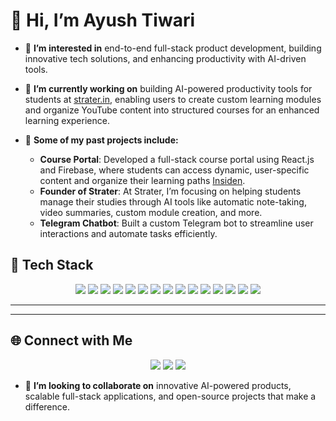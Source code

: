 # 👋 Hi, I’m Ayush Tiwari

- 👀 **I’m interested in** end-to-end full-stack product development, building innovative tech solutions, and enhancing productivity with AI-driven tools.
  
- 🌱 **I’m currently working on** building AI-powered productivity tools for students at [strater.in](https://strater.in), enabling users to create custom learning modules and organize YouTube content into structured courses for an enhanced learning experience.

- 💼 **Some of my past projects include:**

  - **Course Portal**: Developed a full-stack course portal using React.js and Firebase, where students can access dynamic, user-specific content and organize their learning paths [Insiden](https://insiden.in/).
  - **Founder of Strater**: At Strater, I’m focusing on helping students manage their studies through AI tools like automatic note-taking, video summaries, custom module creation, and more.
  - **Telegram Chatbot**: Built a custom Telegram bot to streamline user interactions and automate tasks efficiently.

## 🌟 **Tech Stack**

<p align="center">
  <img src="https://img.shields.io/badge/-JavaScript-F7DF1E?style=flat-square&logo=javascript&logoColor=black" />
  <img src="https://img.shields.io/badge/-React-61DAFB?style=flat-square&logo=react&logoColor=white" />
  <img src="https://img.shields.io/badge/-Next.js-000000?style=flat-square&logo=next.js&logoColor=white" />
  <img src="https://img.shields.io/badge/-Node.js-339933?style=flat-square&logo=node.js&logoColor=white" />
  <img src="https://img.shields.io/badge/-Express-000000?style=flat-square&logo=express&logoColor=white" />
  <img src="https://img.shields.io/badge/-MongoDB-47A248?style=flat-square&logo=mongodb&logoColor=white" />
  <img src="https://img.shields.io/badge/-Firebase-FFCA28?style=flat-square&logo=firebase&logoColor=white" />
  <img src="https://img.shields.io/badge/-Langchain-FFCE45?style=flat-square&logo=langchain&logoColor=white" />
  <img src="https://img.shields.io/badge/-Docker-2496ED?style=flat-square&logo=docker&logoColor=white" />
  <img src="https://img.shields.io/badge/-GraphQL-E10098?style=flat-square&logo=graphql&logoColor=white" />
  <img src="https://img.shields.io/badge/-PostgreSQL-4169E1?style=flat-square&logo=postgresql&logoColor=white" />
  <img src="https://img.shields.io/badge/-Tailwind_CSS-38B2AC?style=flat-square&logo=tailwind-css&logoColor=white" />
  <img src="https://img.shields.io/badge/-Git-F05032?style=flat-square&logo=git&logoColor=white" />
  <img src="https://img.shields.io/badge/-GitHub-181717?style=flat-square&logo=github&logoColor=white" />
  <img src="https://img.shields.io/badge/-Postman-FF6C37?style=flat-square&logo=postman&logoColor=white" />
</p>

---



<!---
## 🔥 **GitHub Stats**
<p align="center">
  <img src="https://github-readme-stats.vercel.app/api?username=iam-AyushTiwari&show_icons=true&theme=radical" alt="GitHub Stats">
  <img src="https://github-readme-streak-stats.herokuapp.com/?user=iam-AyushTiwari&theme=radical" alt="GitHub Streak">
</p>
--->

---

## 🌐 **Connect with Me**
<p align="center">
  <a href="https://www.linkedin.com/in/letsconnectayushtiwari/"><img src="https://img.icons8.com/color/48/000000/linkedin.png"/></a>
  <a href="https://github.com/iam-AyushTiwari"><img src="https://img.icons8.com/fluent/48/000000/github.png"/></a>
  <a href="mailto:letsmailayushtiwari@gmail.com"><img src="https://img.icons8.com/fluent/48/000000/gmail.png"/></a>
</p>



- 💞️ **I’m looking to collaborate on** innovative AI-powered products, scalable full-stack applications, and open-source projects that make a difference.

<!---
iam-AyushTiwari/iam-AyushTiwari is a ✨ special ✨ repository because its `README.md` (this file) appears on your GitHub profile.
You can click the Preview link to take a look at your changes.
--->
